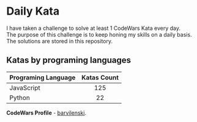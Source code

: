 # Daily Kata

I have taken a challenge to solve at least 1 CodeWars Kata every day.  
The purpose of this challenge is to keep honing my skills on a daily basis.  
The solutions are stored in this repository.

## Katas by programing languages

| Programing Language | Katas Count |
| ------------------- | :---------: |
| JavaScript          |         125 |
| Python              |          22 |


**CodeWars Profile** - [barvilenski](https://www.codewars.com/users/vbarv24).
